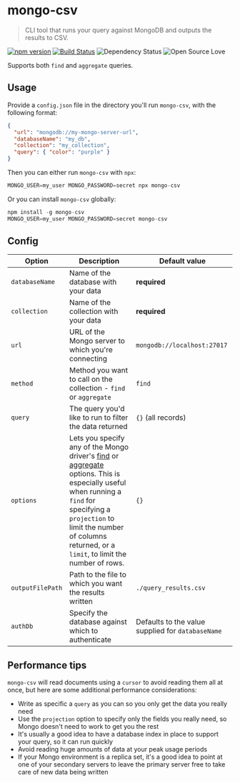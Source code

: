 # mongo-csv

> CLI tool that runs your query against MongoDB and outputs the results to CSV.

[![npm version](https://badge.fury.io/js/mongo-csv.svg)](https://badge.fury.io/js/mongo-csv)
[![Build Status](https://travis-ci.org/rouanw/mongo-csv.svg?branch=master)](https://travis-ci.org/rouanw/mongo-csv)
![Dependency Status](https://david-dm.org/rouanw/mongo-csv.svg)
![Open Source Love](https://badges.frapsoft.com/os/mit/mit.svg?v=102)

Supports both `find` and `aggregate` queries.

## Usage

Provide a `config.json` file in the directory you'll run `mongo-csv`, with the following format:

```json
{
  "url": "mongodb://my-mongo-server-url",
  "databaseName": "my_db",
  "collection": "my_collection",
  "query": { "color": "purple" }
}
```

Then you can either run `mongo-csv` with `npx`:

```js
MONGO_USER=my_user MONGO_PASSWORD=secret npx mongo-csv
```

Or you can install `mongo-csv` globally:

```js
npm install -g mongo-csv
MONGO_USER=my_user MONGO_PASSWORD=secret mongo-csv
```

## Config

Option|Description|Default value
---|---|---
`databaseName`|Name of the database with your data|**required**
`collection`|Name of the collection with your data|**required**
`url`|URL of the Mongo server to which you're connecting|`mongodb://localhost:27017`
`method`|Method you want to call on the collection - `find` or `aggregate`|`find`
`query`|The query you'd like to run to filter the data returned|`{}` (all records)
`options`|Lets you specify any of the Mongo driver's [find](http://mongodb.github.io/node-mongodb-native/3.1/api/Collection.html#find) or [aggregate](http://mongodb.github.io/node-mongodb-native/3.1/api/Collection.html#aggregate) options. This is especially useful when running a `find` for specifying a `projection` to limit the number of columns returned, or a `limit`, to limit the number of rows.|`{}`
`outputFilePath`|Path to the file to which you want the results written|`./query_results.csv`
`authDb`|Specify the database against which to authenticate|Defaults to the value supplied for `databaseName`

## Performance tips

`mongo-csv` will read documents using a `cursor` to avoid reading them all at once, but here are some additional performance considerations:
- Write as specific a `query` as you can so you only get the data you really need
- Use the `projection` option to specify only the fields you really need, so Mongo doesn't need to work to get you the rest
- It's usually a good idea to have a database index in place to support your query, so it can run quickly
- Avoid reading huge amounts of data at your peak usage periods
- If your Mongo environment is a replica set, it's a good idea to point at one of your secondary servers to leave the primary server free to take care of new data being written
